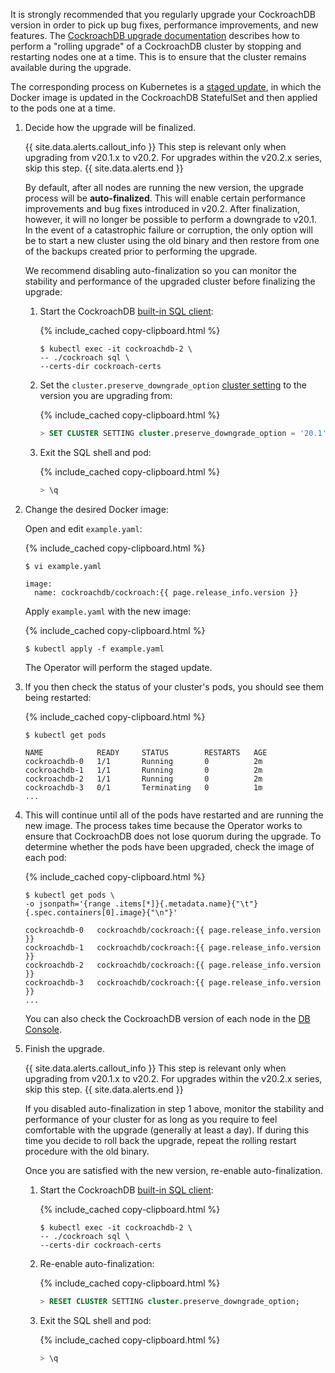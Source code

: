 It is strongly recommended that you regularly upgrade your CockroachDB version in order to pick up bug fixes, performance improvements, and new features. The [CockroachDB upgrade documentation](upgrade-cockroach-version.html) describes how to perform a "rolling upgrade" of a CockroachDB cluster by stopping and restarting nodes one at a time. This is to ensure that the cluster remains available during the upgrade.

The corresponding process on Kubernetes is a [staged update](https://kubernetes.io/docs/tutorials/stateful-application/basic-stateful-set/#staging-an-update), in which the Docker image is updated in the CockroachDB StatefulSet and then applied to the pods one at a time.

1. Decide how the upgrade will be finalized.

    {{ site.data.alerts.callout_info }}
    This step is relevant only when upgrading from v20.1.x to v20.2. For upgrades within the v20.2.x series, skip this step.
    {{ site.data.alerts.end }}

    By default, after all nodes are running the new version, the upgrade process will be **auto-finalized**. This will enable certain performance improvements and bug fixes introduced in v20.2. After finalization, however, it will no longer be possible to perform a downgrade to v20.1. In the event of a catastrophic failure or corruption, the only option will be to start a new cluster using the old binary and then restore from one of the backups created prior to performing the upgrade.

    We recommend disabling auto-finalization so you can monitor the stability and performance of the upgraded cluster before finalizing the upgrade:

    1. Start the CockroachDB [built-in SQL client](cockroach-sql.html):

        {%  include_cached copy-clipboard.html %}
        ~~~ shell
        $ kubectl exec -it cockroachdb-2 \
        -- ./cockroach sql \
        --certs-dir cockroach-certs
        ~~~

    1. Set the `cluster.preserve_downgrade_option` [cluster setting](cluster-settings.html) to the version you are upgrading from:

        {%  include_cached copy-clipboard.html %}
        ~~~ sql
        > SET CLUSTER SETTING cluster.preserve_downgrade_option = '20.1';
        ~~~
        
    1. Exit the SQL shell and pod:

        {%  include_cached copy-clipboard.html %}
        ~~~ sql
        > \q
        ~~~

1. Change the desired Docker image:

    Open and edit `example.yaml`:

    {%  include_cached copy-clipboard.html %}
    ~~~ shell
    $ vi example.yaml
    ~~~

    ~~~
    image:
      name: cockroachdb/cockroach:{{ page.release_info.version }}
    ~~~

    Apply `example.yaml` with the new image:

    {%  include_cached copy-clipboard.html %}
    ~~~ shell
    $ kubectl apply -f example.yaml
    ~~~

    The Operator will perform the staged update.

1. If you then check the status of your cluster's pods, you should see them being restarted:

    {%  include_cached copy-clipboard.html %}
    ~~~ shell
    $ kubectl get pods
    ~~~

    ~~~
    NAME            READY     STATUS        RESTARTS   AGE
    cockroachdb-0   1/1       Running       0          2m
    cockroachdb-1   1/1       Running       0          2m
    cockroachdb-2   1/1       Running       0          2m
    cockroachdb-3   0/1       Terminating   0          1m
    ...
    ~~~
    
1. This will continue until all of the pods have restarted and are running the new image. The process takes time because the Operator works to ensure that CockroachDB does not lose quorum during the upgrade. To determine whether the pods have been upgraded, check the image of each pod:

    {%  include_cached copy-clipboard.html %}
    ~~~ shell
    $ kubectl get pods \
    -o jsonpath='{range .items[*]}{.metadata.name}{"\t"}{.spec.containers[0].image}{"\n"}'
    ~~~

    ~~~
    cockroachdb-0   cockroachdb/cockroach:{{ page.release_info.version }}
    cockroachdb-1   cockroachdb/cockroach:{{ page.release_info.version }}
    cockroachdb-2   cockroachdb/cockroach:{{ page.release_info.version }}
    cockroachdb-3   cockroachdb/cockroach:{{ page.release_info.version }}
    ...
    ~~~

    You can also check the CockroachDB version of each node in the [DB Console](ui-cluster-overview-page.html#node-details).

1. Finish the upgrade.

    {{ site.data.alerts.callout_info }}
    This step is relevant only when upgrading from v20.1.x to v20.2. For upgrades within the v20.2.x series, skip this step.
    {{ site.data.alerts.end }}

    If you disabled auto-finalization in step 1 above, monitor the stability and performance of your cluster for as long as you require to feel comfortable with the upgrade (generally at least a day). If during this time you decide to roll back the upgrade, repeat the rolling restart procedure with the old binary.

    Once you are satisfied with the new version, re-enable auto-finalization.
    
    1. Start the CockroachDB [built-in SQL client](cockroach-sql.html):

        {%  include_cached copy-clipboard.html %}
        ~~~ shell
        $ kubectl exec -it cockroachdb-2 \
        -- ./cockroach sql \
        --certs-dir cockroach-certs
        ~~~    
        
    1. Re-enable auto-finalization:

        {%  include_cached copy-clipboard.html %}
        ~~~ sql
        > RESET CLUSTER SETTING cluster.preserve_downgrade_option;
        ~~~

    1. Exit the SQL shell and pod:

        {%  include_cached copy-clipboard.html %}
        ~~~ sql
        > \q
        ~~~

